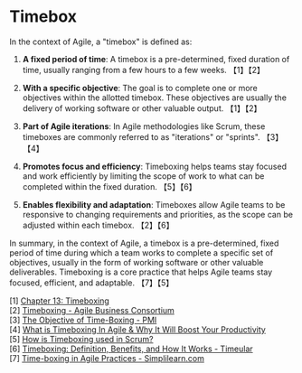 # Timebox

In the context of Agile, a "timebox" is defined as:

1. **A fixed period of time**: A timebox is a pre-determined, fixed duration of time, usually ranging from a few hours to a few weeks. 【1】【2】

2. **With a specific objective**: The goal is to complete one or more objectives within the allotted timebox. These objectives are usually the delivery of working software or other valuable output. 【1】【2】

3. **Part of Agile iterations**: In Agile methodologies like Scrum, these timeboxes are commonly referred to as "iterations" or "sprints". 【3】【4】

4. **Promotes focus and efficiency**: Timeboxing helps teams stay focused and work efficiently by limiting the scope of work to what can be completed within the fixed duration. 【5】【6】

5. **Enables flexibility and adaptation**: Timeboxes allow Agile teams to be responsive to changing requirements and priorities, as the scope can be adjusted within each timebox. 【2】【6】

In summary, in the context of Agile, a timebox is a pre-determined, fixed period of time during which a team works to complete a specific set of objectives, usually in the form of working software or other valuable deliverables. Timeboxing is a core practice that helps Agile teams stay focused, efficient, and adaptable. 【7】【5】

[1] [Chapter 13: Timeboxing](https://www.agilebusiness.org/dsdm-project-framework/13-timeboxing.html)  
[2] [Timeboxing - Agile Business Consortium](https://www.agilebusiness.org/resource/timeboxing.html)  
[3] [The Objective of Time-Boxing - PMI](https://www.pmi.org/disciplined-agile/the-objective-of-time-boxing)  
[4] [What is Timeboxing In Agile & Why It Will Boost Your Productivity](https://hubstaff.com/blog/timeboxing-agile/)  
[5] [How is Timeboxing used in Scrum?](https://www.scruminc.com/what-is-timeboxing/)  
[6] [Timeboxing: Definition, Benefits, and How It Works - Timeular](https://timeular.com/blog/timeboxing/)  
[7] [Time-boxing in Agile Practices - Simplilearn.com](https://www.simplilearn.com/time-boxing-in-agile-practices-article)

